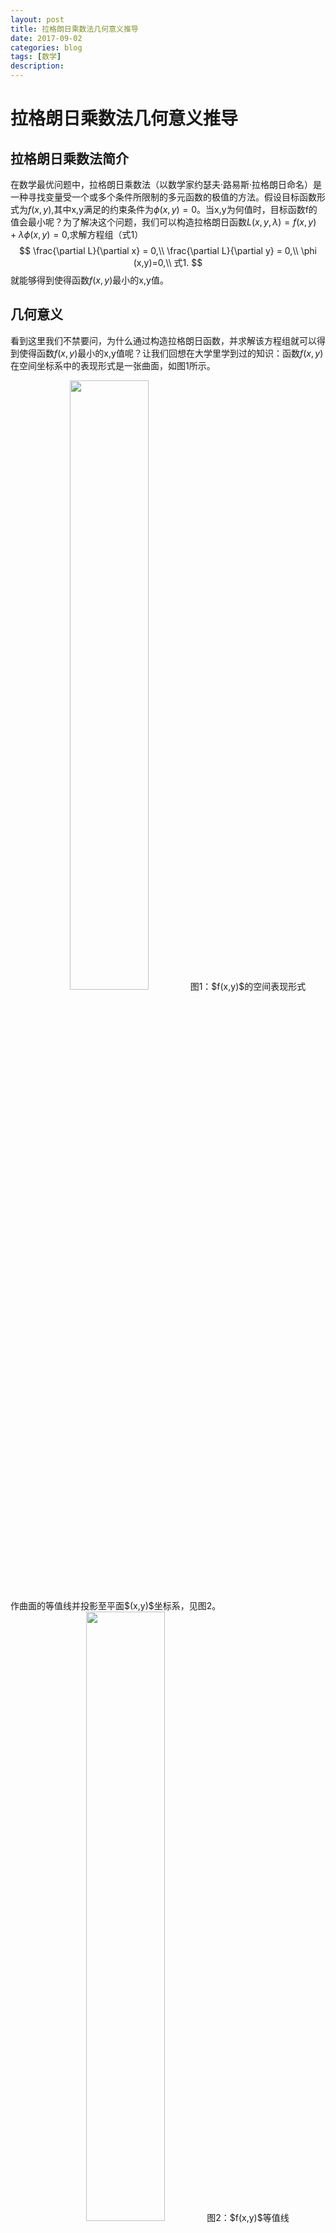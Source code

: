 ```yaml
---
layout: post
title: 拉格朗日乘数法几何意义推导
date: 2017-09-02
categories: blog
tags: [数学]
description: 
---
```

# 拉格朗日乘数法几何意义推导

## 拉格朗日乘数法简介
在数学最优问题中，拉格朗日乘数法（以数学家约瑟夫·路易斯·拉格朗日命名）是一种寻找变量受一个或多个条件所限制的多元函数的极值的方法。假设目标函数形式为$f(x,y)$,其中x,y满足的约束条件为$\phi (x,y)=0$。当x,y为何值时，目标函数f的值会最小呢？为了解决这个问题，我们可以构造拉格朗日函数$L(x,y,\lambda)=f(x,y)+\lambda \phi (x,y)=0$,求解方程组（式1）
$$
\frac{\partial L}{\partial x} = 0,\\
\frac{\partial L}{\partial y} = 0,\\
\phi (x,y)=0,\\
式1.
$$
就能够得到使得函数$f(x,y)$最小的x,y值。
## 几何意义
看到这里我们不禁要问，为什么通过构造拉格朗日函数，并求解该方程组就可以得到使得函数$f(x,y)$最小的x,y值呢？让我们回想在大学里学到过的知识：函数$f(x,y)$在空间坐标系中的表现形式是一张曲面，如图1所示。
<center>
<img src="https://fuerdi2.github.io/img/Lagarange_1.png" width = "50%">
图1：$f(x,y)$的空间表现形式
</center>
作曲面的等值线并投影至平面$(x,y)$坐标系，见图2。
<center>
<img src="https://fuerdi2.github.io/img/Lagrange_3.png" width = "50%">
图2：$f(x,y)$等值线
</center>
从图中我们可以看到，同一条等值线上$f(x,y)$相同。等值线圈向外扩大，$f(x,y)$的值也就增大；等值线圈向内收缩，$f(x,y)$的值也就越小。但是，由于约束条件$\phi (x,y)=0$使得等值线圈不可能无限向外扩大或者是向外缩小，函数$f(x,y)$的等值线与$\phi (x,y)=0$相切点，即为$f(x,y)$的极大值或者极小值点，见图3。
<center>
<img src="https://fuerdi2.github.io/img/Lagrange_2.png" width = "50%">
图3：切点示意图
</center>
点$(x^{\star},y^{\star})$为切点的充分必要条件是
$$
(\frac{\partial f}{\partial x^{\star}},\frac{\partial f}{\partial y^{\star}})= \gamma (\frac{\partial \phi}{\partial x^{\star}},\frac{\partial \phi}{\partial y^{\star}}),\\
\phi (x^{\star},y^{\star}) = 0,\\
\gamma = Constant,\\
式2.
$$
将（式2）展开得到
$$
\frac{\partial f}{\partial x^{\star}} = \gamma \frac{\partial \phi}{\partial x^{\star}},\\
\frac{\partial f}{\partial y^{\star}} = \gamma \frac{\partial \phi}{\partial y^{\star}},\\
\phi (x,y)=0,\\
\gamma = Constant,\\
式3
$$
一看到这里，是不是觉得非常熟悉，不就是类似于拉格朗日乘数法求解的展开式吗(式4)？
$$
\frac{\partial L}{\partial x} = \frac{\partial f}{\partial x^{\star}}+\lambda \frac{\partial \phi}{\partial x^{\star}}=0,\\
\frac{\partial L}{\partial y} = \frac{\partial f}{\partial y^{\star}}+\lambda \frac{\partial \phi}{\partial y^{\star}}=0,\\
\phi (x,y)=0,\\
式4
$$
使$\lambda = - \gamma$，（式4）就成了（式3）。